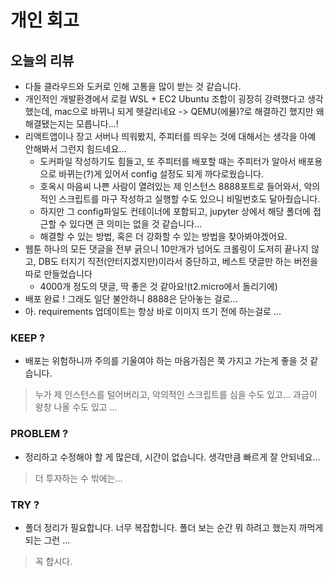 # 개인 회고
## 오늘의 리뷰
- 다들 클라우드와 도커로 인해 고통을 많이 받는 것 같습니다.
- 개인적인 개발환경에서 로컬 WSL + EC2 Ubuntu 조합이 굉장히 강력했다고 생각했는데, mac으로 바뀌니 되게 헷갈리네요 -> QEMU(에뮬)?로 해결하긴 했지만 왜 해결됐는지는 모릅니다...!
- 리액트앱이나 장고 서버나 띄워봤지, 주피터를 띄우는 것에 대해서는 생각을 아예 안해봐서 그런지 힘드네요...
    - 도커파일 작성하기도 힘들고, 또 주피터를 배포할 때는 주피터가 알아서 배포용으로 바뀌는(?)게 있어서 config 설정도 되게 까다로웠습니다.
    - 호옥시 마음씨 나쁜 사람이 열려있는 제 인스턴스 8888포트로 들어와서, 악의적인 스크립트를 마구 작성하고 실행할 수도 있으니 비밀번호도 달아줬습니다.
    - 하지만 그 config파일도 컨테이너에 포함되고, jupyter 상에서 해당 폴더에 접근할 수 있다면 큰 의미는 없을 것 같습니다...
    - 해결할 수 있는 방법, 혹은 더 강화할 수 있는 방법을 찾아봐야겠어요.
- 웹툰 하나의 모든 댓글을 전부 긁으니 10만개가 넘어도 크롤링이 도저히 끝나지 않고, DB도 터지기 직전(안터지겠지만)이라서 중단하고, 베스트 댓글만 하는 버전을 따로 만들었습니다
    - 4000개 정도의 댓글, 딱 좋은 것 같아요!(t2.micro에서 돌리기에)
- 배포 완료 ! 그래도 일단 불안하니 8888은 닫아놓는 걸로...
- 아. requirements 업데이트는 항상 바로 이미지 뜨기 전에 하는걸로 ... 


### KEEP ?

- 배포는 위험하니까 주의를 기울여야 하는 마음가짐은 쭉 가지고 가는게 좋을 것 같습니다.

> 누가 제 인스턴스를 털어버리고, 악의적인 스크립트를 심을 수도 있고... 과금이 왕창 나올 수도 있고 ...

### PROBLEM ?

- 정리하고 수정해야 할 게 많은데, 시간이 없습니다. 생각만큼 빠르게 잘 안되네요...

> 더 투자하는 수 밖에는...

### TRY ?

- 폴더 정리가 필요합니다. 너무 복잡합니다. 폴더 보는 순간 뭐 하려고 했는지 까먹게 되는 그런 ...

> 꼭 합시다.